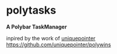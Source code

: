 # polytasks
**A Polybar TaskManager**

inpired by the work of [uniquepointer](https://github.com/uniquepointer)
https://github.com/uniquepointer/polywins
